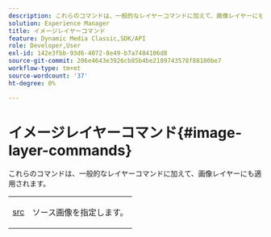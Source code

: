 ```yaml
---
description: これらのコマンドは、一般的なレイヤーコマンドに加えて、画像レイヤーにも適用されます。
solution: Experience Manager
title: イメージレイヤーコマンド
feature: Dynamic Media Classic,SDK/API
role: Developer,User
exl-id: 142e3fbb-93d6-4072-8e49-b7a7484106d8
source-git-commit: 206e4643e3926cb85b4be2189743578f88180be7
workflow-type: tm+mt
source-wordcount: '37'
ht-degree: 0%

---
```


# イメージレイヤーコマンド{#image-layer-commands}

これらのコマンドは、一般的なレイヤーコマンドに加えて、画像レイヤーにも適用されます。

<table id="simpletable_F6799DA025A64970B95085FB9910E1EF"> 
 <tr class="strow"> 
  <td class="stentry"> <p><a href="../../../../../../is-api/http-ref/image-serving-api-ref/c-http-protocol-reference/c-command-reference/r-src.md#reference-f6506637778c4c69bf106a7924a91ab1" type="reference" format="dita" scope="local"> src</a> </p> </td> 
  <td class="stentry"> <p>ソース画像を指定します。 </p></td> 
 </tr> 
</table>
